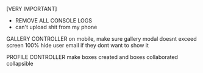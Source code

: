 [VERY IMPORTANT]
- REMOVE ALL CONSOLE LOGS
- can't upload shit from my phone

GALLERY CONTROLLER
on mobile, make sure gallery modal doesnt exceed screen 100%
hide user email if they dont want to show it

PROFILE CONTROLLER
make boxes created and boxes collaborated collapsible
